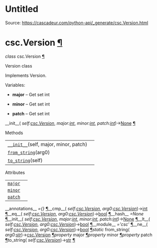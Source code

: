 # Untitled

Source: https://cascadeur.com/python-api/_generate/csc.Version.html

# csc.Version [¶](https://cascadeur.com/python-api/_generate/csc.Version.html\#csc-version "Permalink to this heading")

_class_ csc.Version [¶](https://cascadeur.com/python-api/_generate/csc.Version.html#csc.Version "Permalink to this definition")

Version class

Implements Version.

Variables:

- **major** – Get set int

- **minor** – Get set int

- **patch** – Get set int


\_\_init\_\_( _self:[csc.Version](https://cascadeur.com/python-api/csc.html#csc.Version "csc.Version")_, _major:[int](https://docs.python.org/3/library/functions.html#int "(in Python v3.13)")_, _minor:[int](https://docs.python.org/3/library/functions.html#int "(in Python v3.13)")_, _patch:[int](https://docs.python.org/3/library/functions.html#int "(in Python v3.13)")_)→[None](https://docs.python.org/3/library/constants.html#None "(in Python v3.13)") [¶](https://cascadeur.com/python-api/_generate/csc.Version.html#csc.Version.__init__ "Permalink to this definition")

Methods

|     |     |
| --- | --- |
| [`__init__`](https://cascadeur.com/python-api/csc.html#csc.Version.__init__ "csc.Version.__init__")(self, major, minor, patch) |  |
| [`from_string`](https://cascadeur.com/python-api/csc.html#csc.Version.from_string "csc.Version.from_string")(arg0) |  |
| [`to_string`](https://cascadeur.com/python-api/csc.html#csc.Version.to_string "csc.Version.to_string")(self) |  |

Attributes

|     |     |
| --- | --- |
| [`major`](https://cascadeur.com/python-api/csc.html#csc.Version.major "csc.Version.major") |  |
| [`minor`](https://cascadeur.com/python-api/csc.html#csc.Version.minor "csc.Version.minor") |  |
| [`patch`](https://cascadeur.com/python-api/csc.html#csc.Version.patch "csc.Version.patch") |  |

\_\_annotations\_\_ _={}_ [¶](https://cascadeur.com/python-api/_generate/csc.Version.html#csc.Version.__annotations__ "Permalink to this definition")\_\_cmp\_\_( _self:[csc.Version](https://cascadeur.com/python-api/csc.html#csc.Version "csc.Version")_, _arg0:[csc.Version](https://cascadeur.com/python-api/csc.html#csc.Version "csc.Version")_)→[int](https://docs.python.org/3/library/functions.html#int "(in Python v3.13)") [¶](https://cascadeur.com/python-api/_generate/csc.Version.html#csc.Version.__cmp__ "Permalink to this definition")\_\_eq\_\_( _self:[csc.Version](https://cascadeur.com/python-api/csc.html#csc.Version "csc.Version")_, _arg0:[csc.Version](https://cascadeur.com/python-api/csc.html#csc.Version "csc.Version")_)→[bool](https://docs.python.org/3/library/functions.html#bool "(in Python v3.13)") [¶](https://cascadeur.com/python-api/_generate/csc.Version.html#csc.Version.__eq__ "Permalink to this definition")\_\_hash\_\_ _=None_ [¶](https://cascadeur.com/python-api/_generate/csc.Version.html#csc.Version.__hash__ "Permalink to this definition")\_\_init\_\_( _self:[csc.Version](https://cascadeur.com/python-api/csc.html#csc.Version "csc.Version")_, _major:[int](https://docs.python.org/3/library/functions.html#int "(in Python v3.13)")_, _minor:[int](https://docs.python.org/3/library/functions.html#int "(in Python v3.13)")_, _patch:[int](https://docs.python.org/3/library/functions.html#int "(in Python v3.13)")_)→[None](https://docs.python.org/3/library/constants.html#None "(in Python v3.13)") [¶](https://cascadeur.com/python-api/_generate/csc.Version.html#id0 "Permalink to this definition")\_\_lt\_\_( _self:[csc.Version](https://cascadeur.com/python-api/csc.html#csc.Version "csc.Version")_, _arg0:[csc.Version](https://cascadeur.com/python-api/csc.html#csc.Version "csc.Version")_)→[bool](https://docs.python.org/3/library/functions.html#bool "(in Python v3.13)") [¶](https://cascadeur.com/python-api/_generate/csc.Version.html#csc.Version.__lt__ "Permalink to this definition")\_\_module\_\_ _='csc'_ [¶](https://cascadeur.com/python-api/_generate/csc.Version.html#csc.Version.__module__ "Permalink to this definition")\_\_ne\_\_( _self:[csc.Version](https://cascadeur.com/python-api/csc.html#csc.Version "csc.Version")_, _arg0:[csc.Version](https://cascadeur.com/python-api/csc.html#csc.Version "csc.Version")_)→[bool](https://docs.python.org/3/library/functions.html#bool "(in Python v3.13)") [¶](https://cascadeur.com/python-api/_generate/csc.Version.html#csc.Version.__ne__ "Permalink to this definition")_static_ from\_string( _arg0:[str](https://docs.python.org/3/library/stdtypes.html#str "(in Python v3.13)")_)→[csc.Version](https://cascadeur.com/python-api/csc.html#csc.Version "csc.Version") [¶](https://cascadeur.com/python-api/_generate/csc.Version.html#csc.Version.from_string "Permalink to this definition")_property_ major [¶](https://cascadeur.com/python-api/_generate/csc.Version.html#csc.Version.major "Permalink to this definition")_property_ minor [¶](https://cascadeur.com/python-api/_generate/csc.Version.html#csc.Version.minor "Permalink to this definition")_property_ patch [¶](https://cascadeur.com/python-api/_generate/csc.Version.html#csc.Version.patch "Permalink to this definition")to\_string( _self:[csc.Version](https://cascadeur.com/python-api/csc.html#csc.Version "csc.Version")_)→[str](https://docs.python.org/3/library/stdtypes.html#str "(in Python v3.13)") [¶](https://cascadeur.com/python-api/_generate/csc.Version.html#csc.Version.to_string "Permalink to this definition")